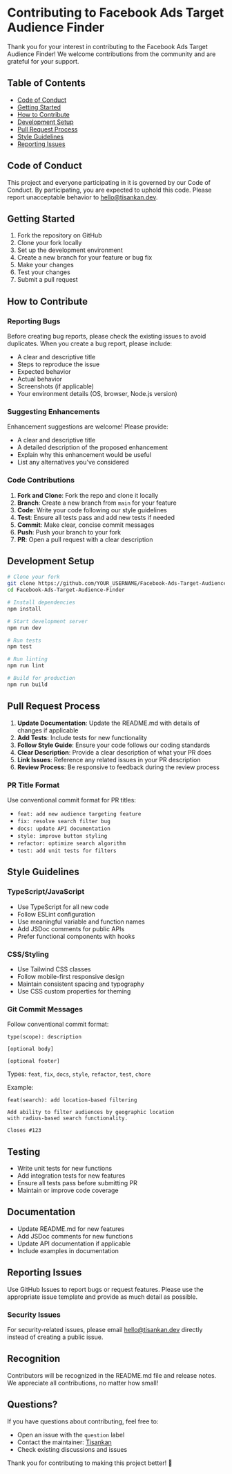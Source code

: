 # Contributing to Facebook Ads Target Audience Finder

Thank you for your interest in contributing to the Facebook Ads Target Audience Finder! We welcome contributions from the community and are grateful for your support.

## Table of Contents

- [Code of Conduct](#code-of-conduct)
- [Getting Started](#getting-started)
- [How to Contribute](#how-to-contribute)
- [Development Setup](#development-setup)
- [Pull Request Process](#pull-request-process)
- [Style Guidelines](#style-guidelines)
- [Reporting Issues](#reporting-issues)

## Code of Conduct

This project and everyone participating in it is governed by our Code of Conduct. By participating, you are expected to uphold this code. Please report unacceptable behavior to [hello@tisankan.dev](mailto:hello@tisankan.dev).

## Getting Started

1. Fork the repository on GitHub
2. Clone your fork locally
3. Set up the development environment
4. Create a new branch for your feature or bug fix
5. Make your changes
6. Test your changes
7. Submit a pull request

## How to Contribute

### Reporting Bugs

Before creating bug reports, please check the existing issues to avoid duplicates. When you create a bug report, please include:

- A clear and descriptive title
- Steps to reproduce the issue
- Expected behavior
- Actual behavior
- Screenshots (if applicable)
- Your environment details (OS, browser, Node.js version)

### Suggesting Enhancements

Enhancement suggestions are welcome! Please provide:

- A clear and descriptive title
- A detailed description of the proposed enhancement
- Explain why this enhancement would be useful
- List any alternatives you've considered

### Code Contributions

1. **Fork and Clone**: Fork the repo and clone it locally
2. **Branch**: Create a new branch from `main` for your feature
3. **Code**: Write your code following our style guidelines
4. **Test**: Ensure all tests pass and add new tests if needed
5. **Commit**: Make clear, concise commit messages
6. **Push**: Push your branch to your fork
7. **PR**: Open a pull request with a clear description

## Development Setup

```bash
# Clone your fork
git clone https://github.com/YOUR_USERNAME/Facebook-Ads-Target-Audience-Finder.git
cd Facebook-Ads-Target-Audience-Finder

# Install dependencies
npm install

# Start development server
npm run dev

# Run tests
npm test

# Run linting
npm run lint

# Build for production
npm run build
```

## Pull Request Process

1. **Update Documentation**: Update the README.md with details of changes if applicable
2. **Add Tests**: Include tests for new functionality
3. **Follow Style Guide**: Ensure your code follows our coding standards
4. **Clear Description**: Provide a clear description of what your PR does
5. **Link Issues**: Reference any related issues in your PR description
6. **Review Process**: Be responsive to feedback during the review process

### PR Title Format

Use conventional commit format for PR titles:

- `feat: add new audience targeting feature`
- `fix: resolve search filter bug`
- `docs: update API documentation`
- `style: improve button styling`
- `refactor: optimize search algorithm`
- `test: add unit tests for filters`

## Style Guidelines

### TypeScript/JavaScript

- Use TypeScript for all new code
- Follow ESLint configuration
- Use meaningful variable and function names
- Add JSDoc comments for public APIs
- Prefer functional components with hooks

### CSS/Styling

- Use Tailwind CSS classes
- Follow mobile-first responsive design
- Maintain consistent spacing and typography
- Use CSS custom properties for theming

### Git Commit Messages

Follow conventional commit format:

```
type(scope): description

[optional body]

[optional footer]
```

Types: `feat`, `fix`, `docs`, `style`, `refactor`, `test`, `chore`

Example:
```
feat(search): add location-based filtering

Add ability to filter audiences by geographic location
with radius-based search functionality.

Closes #123
```

## Testing

- Write unit tests for new functions
- Add integration tests for new features
- Ensure all tests pass before submitting PR
- Maintain or improve code coverage

## Documentation

- Update README.md for new features
- Add JSDoc comments for new functions
- Update API documentation if applicable
- Include examples in documentation

## Reporting Issues

Use GitHub Issues to report bugs or request features. Please use the appropriate issue template and provide as much detail as possible.

### Security Issues

For security-related issues, please email [hello@tisankan.dev](mailto:hello@tisankan.dev) directly instead of creating a public issue.

## Recognition

Contributors will be recognized in the README.md file and release notes. We appreciate all contributions, no matter how small!

## Questions?

If you have questions about contributing, feel free to:

- Open an issue with the `question` label
- Contact the maintainer: [Tisankan](https://tisankan.dev)
- Check existing discussions and issues

Thank you for contributing to making this project better! 🚀